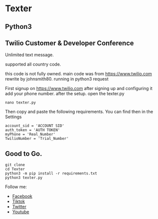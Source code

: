 # Texter

## Python3

## Twilio Customer & Developer Conference

Unlimited text message.

supported all country code.

this code is not fully owned. main code was from
https://www.twilio.com rewrite by johnsmith80. running
in python3 request

First signup on https://www.twilio.com after signing up and configuring it
add your phone number. after the setup. open the texter.py 

	nano texter.py

Then copy and paste the following requirements. You can find then in the Settings

	account_sid = 'ACCOUNT SID'
  	auth_token = 'AUTH TOKEN'
  	myPhone = 'Real_Number'
  	TwilioNumber = 'Trial_Number'

## Good to Go.

	git clone
	cd Texter
	python3 -m pip install -r requirements.txt
	python3 texter.py

Follow me:
+ [Facebook](https://web.facebook.com/h4ckitnow)
+ [Tiktok](https://www.tiktok.com/@johnsmith0911)
+ [Twitter](https://twitter.com/J0hnSm1th80)
+ [Youtube](https://www.youtube.com/channel/UCV5gF3dWxUOFoGA7P9NGviQ)
